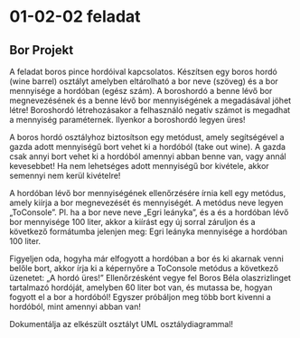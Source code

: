 # 01-02-02 feladat
## Bor Projekt 
A feladat boros pince hordóival kapcsolatos. Készítsen egy boros hordó (wine barrel) osztályt amelyben eltárolható a bor neve (szöveg) és a bor mennyisége a hordóban (egész szám). A boroshordó a benne lévő bor megnevezésének és a benne lévő bor mennyiségének a megadásával jöhet létre!
Boroshordó létrehozásakor a felhasználó negatív számot is megadhat a mennyiség paraméternek. Ilyenkor a boroshordó legyen üres!


A boros hordó osztályhoz biztosítson egy metódust, amely segítségével a gazda adott mennyiségű bort vehet ki a hordóból (take out wine). A gazda csak annyi bort vehet ki a hordóból amennyi abban benne van, vagy annál kevesebbet! Ha nem lehetséges adott mennyiségű bor kivétele, akkor semennyi nem kerül kivételre!
 
 
A hordóban lévő bor mennyiségének ellenőrzésére írnia kell egy metódus, amely kiírja a bor megnevezését és mennyiségét. A metódus neve legyen „ToConsole”.
Pl. ha a bor neve neve „Egri leányka”, és a és a hordóban lévő bor mennyisége 100 liter, akkor a kiírást egy új sorral záruljon és a következő formátumba jelenjen meg:
Egri leányka mennyisége a hordóban 100 liter.


Figyeljen oda, hogyha már elfogyott a hordóban a bor és ki akarnak venni belőle bort, akkor írja ki a képernyőre a ToConsole metódus a következő üzenetet: „A hordó üres!”
Ellenőrzésként vegye fel Boros Béla olaszrizlinget tartalmazó hordóját, amelyben 60 liter bot van, és mutassa be, hogyan fogyott el a bor a hordóból! Egyszer próbáljon meg több bort kivenni a hordóból, mint amennyi abban van!


Dokumentálja az elkészült osztályt UML osztálydiagrammal!
